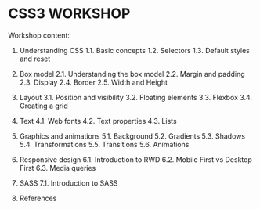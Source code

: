# CSS3 WORKSHOP

Workshop content: 

1. Understanding CSS
  1.1. Basic concepts
  1.2. Selectors
  1.3. Default styles and reset

2. Box model
  2.1. Understanding the box model
  2.2. Margin and padding
  2.3. Display
  2.4. Border
  2.5. Width and Height

3. Layout
  3.1. Position and visibility
  3.2. Floating elements
  3.3. Flexbox
  3.4. Creating a grid
  
4. Text
  4.1. Web fonts
  4.2. Text properties
  4.3. Lists
  
5. Graphics and animations
  5.1. Background
  5.2. Gradients
  5.3. Shadows
  5.4. Transformations
  5.5. Transitions
  5.6. Animations

6. Responsive design
  6.1. Introduction to RWD
  6.2. Mobile First vs Desktop First
  6.3. Media queries
  
7. SASS
  7.1. Introduction to SASS
  
8. References
